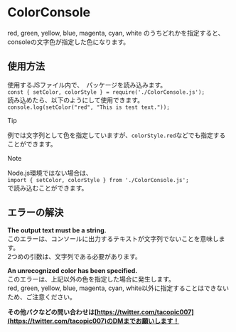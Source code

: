 # ColorConsole
red, green, yellow, blue, magenta, cyan, white のうちどれかを指定すると、consoleの文字色が指定した色になります。  
  
## 使用方法
使用するJSファイル内で、　パッケージを読み込みます。  
```const { setColor, colorStyle } = require('./ColorConsole.js');```  
読み込めたら、以下のようにして使用できます。  
```console.log(setColor("red", "This is test text."));```  
> [!TIP]
> 例では文字列として色を指定していますが、`colorStyle.red`などでも指定することができます。

> [!NOTE]
> Node.js環境ではない場合は、  
> ```import { setColor, colorStyle } from './ColorConsole.js';```  
> で読み込むことができます。

## エラーの解決
**The output text must be a string.**  
このエラーは、コンソールに出力するテキストが文字列でないことを意味します。  
2つめの引数は、文字列である必要があります。  
  
**An unrecognized color has been specified.**  
このエラーは、上記以外の色を指定した場合に発生します。  
red, green, yellow, blue, magenta, cyan, white以外に指定することはできないため、ご注意ください。  
  
**その他バクなどの問い合わせは[https://twitter.com/tacopic007](https://twitter.com/tacopic007)のDMまでお願いします！**
